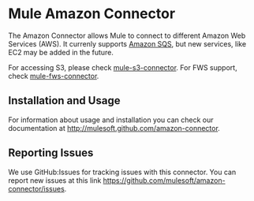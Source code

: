 Mule Amazon Connector
=========================

The Amazon Connector allows Mule to connect to different Amazon Web Services (AWS). It currenly supports [Amazon SQS](http://aws.amazon.com/sqs/), but new services, like EC2 may be added in the future. 

For accessing S3, please check [mule-s3-connector](https://github.com/mulesoft/s3-connector). For FWS support, check [mule-fws-connector](https://github.com/mulesoft/fws-connector).



Installation and Usage
----------------------

For information about usage and installation you can check our documentation at http://mulesoft.github.com/amazon-connector.

Reporting Issues
----------------

We use GitHub:Issues for tracking issues with this connector. You can report new issues at this link https://github.com/mulesoft/amazon-connector/issues.